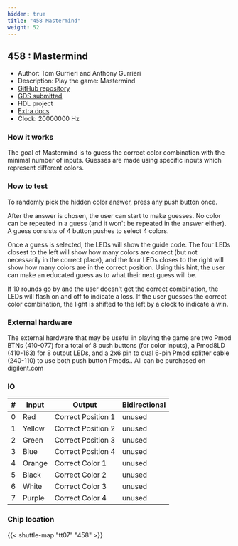 ```yaml
---
hidden: true
title: "458 Mastermind"
weight: 52
---
```


## 458 : Mastermind

* Author: Tom Gurrieri and Anthony Gurrieri
* Description: Play the game: Mastermind
* [GitHub repository](https://github.com/agurrier/tt07-makerchip-template)
* [GDS submitted](https://github.com/agurrier/tt07-makerchip-template/actions/runs/9309056630)
* HDL project
* [Extra docs]()
* Clock: 20000000 Hz

<!---

This file is used to generate your project datasheet. Please fill in the information below and delete any unused
sections.

You can also include images in this folder and reference them in the markdown. Each image must be less than
512 kb in size, and the combined size of all images must be less than 1 MB.
-->


### How it works

The goal of Mastermind is to guess the correct color combination with the minimal number of inputs.  Guesses are made using specific inputs which represent different colors.

### How to test

To randomly pick the hidden color answer, press any push button once.

After the answer is chosen, the user can start to make guesses.  No color can be repeated in a guess (and it won't be repeated in the answer either).  A guess consists of 4 button pushes to select 4 colors.

Once a guess is selected, the LEDs will show the guide code. The four LEDs closest to the left will show how many colors are correct (but not necessarily in the correct place), and the four LEDs closes to the right will show how many colors are in the correct position.  Using this hint, the user can make an educated guess as to what their next guess will be.

If 10 rounds go by and the user doesn't get the correct combination, the LEDs will flash on and off to indicate a loss.
If the user guesses the correct color combination, the light is shifted to the left by a clock to indicate a win.

### External hardware

The external hardware that may be useful in playing the game are two Pmod BTNs (410-077) for a total of 8 push buttons (for color inputs), a Pmod8LD (410-163) for 8 output LEDs, and a 2x6 pin to dual 6-pin Pmod splitter cable (240-110) to use both push button Pmods..  All can be purchased on digilent.com


### IO

| #             | Input    | Output   | Bidirectional   |
| ------------- | -------- | -------- | --------------- |
| 0 | Red  | Correct Position 1  | unused        |
| 1 | Yellow  | Correct Position 2  | unused        |
| 2 | Green  | Correct Position 3  | unused        |
| 3 | Blue  | Correct Position 4  | unused        |
| 4 | Orange  | Correct Color 1  | unused        |
| 5 | Black  | Correct Color 2  | unused        |
| 6 | White  | Correct Color 3  | unused        |
| 7 | Purple  | Correct Color 4  | unused        |


### Chip location

{{< shuttle-map "tt07" "458" >}}

